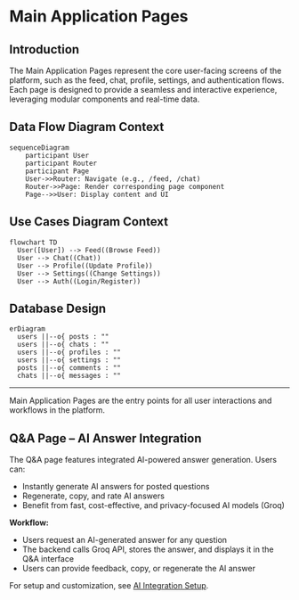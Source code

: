 # Main Application Pages

## Introduction
The Main Application Pages represent the core user-facing screens of the platform, such as the feed, chat, profile, settings, and authentication flows. Each page is designed to provide a seamless and interactive experience, leveraging modular components and real-time data.

## Data Flow Diagram Context
```mermaid
sequenceDiagram
    participant User
    participant Router
    participant Page
    User->>Router: Navigate (e.g., /feed, /chat)
    Router->>Page: Render corresponding page component
    Page-->>User: Display content and UI
```

## Use Cases Diagram Context
```mermaid
flowchart TD
  User([User]) --> Feed((Browse Feed))
  User --> Chat((Chat))
  User --> Profile((Update Profile))
  User --> Settings((Change Settings))
  User --> Auth((Login/Register))
```


## Database Design
```mermaid
erDiagram
  users ||--o{ posts : ""
  users ||--o{ chats : ""
  users ||--o{ profiles : ""
  users ||--o{ settings : ""
  posts ||--o{ comments : ""
  chats ||--o{ messages : ""
```

---
Main Application Pages are the entry points for all user interactions and workflows in the platform.

## Q&A Page – AI Answer Integration

The Q&A page features integrated AI-powered answer generation. Users can:
- Instantly generate AI answers for posted questions
- Regenerate, copy, and rate AI answers
- Benefit from fast, cost-effective, and privacy-focused AI models (Groq)

**Workflow:**
- Users request an AI-generated answer for any question
- The backend calls Groq API, stores the answer, and displays it in the Q&A interface
- Users can provide feedback, copy, or regenerate the AI answer

For setup and customization, see [AI Integration Setup](../AI_INTEGRATION_SETUP.md). 